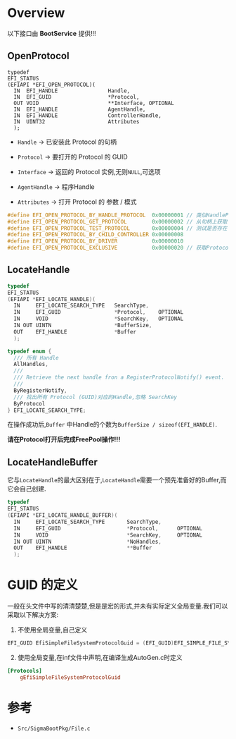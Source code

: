 # Overview

以下接口由 **BootService** 提供!!!

## OpenProtocol

```
typedef
EFI_STATUS
(EFIAPI *EFI_OPEN_PROTOCOL)(
  IN  EFI_HANDLE                Handle,
  IN  EFI_GUID                  *Protocol,
  OUT VOID                      **Interface, OPTIONAL
  IN  EFI_HANDLE                AgentHandle,
  IN  EFI_HANDLE                ControllerHandle,
  IN  UINT32                    Attributes
  );
```

- `Handle` -> 已安装此 Protocol 的句柄
- `Protocol` -> 要打开的 Protocol 的 GUID
- `Interface` -> 返回的 Protocol 实例,无则`NULL`,可选项
- `AgentHandle` -> 程序Handle

- `Attributes` -> 打开 Protocol 的 参数 / 模式

```c++
#define EFI_OPEN_PROTOCOL_BY_HANDLE_PROTOCOL  0x00000001 // 类似HandleProtocol()
#define EFI_OPEN_PROTOCOL_GET_PROTOCOL        0x00000002 // 从句柄上获取
#define EFI_OPEN_PROTOCOL_TEST_PROTOCOL       0x00000004 // 测试是否存在
#define EFI_OPEN_PROTOCOL_BY_CHILD_CONTROLLER 0x00000008
#define EFI_OPEN_PROTOCOL_BY_DRIVER           0x00000010
#define EFI_OPEN_PROTOCOL_EXCLUSIVE           0x00000020 // 获取Protocol独占权
```

## LocateHandle

```c++
typedef
EFI_STATUS
(EFIAPI *EFI_LOCATE_HANDLE)(
  IN     EFI_LOCATE_SEARCH_TYPE   SearchType,
  IN     EFI_GUID                 *Protocol,    OPTIONAL
  IN     VOID                     *SearchKey,   OPTIONAL
  IN OUT UINTN                    *BufferSize,
  OUT    EFI_HANDLE               *Buffer
  );
```

```c++
typedef enum {
  /// 所有 Handle
  AllHandles,
  ///
  /// Retrieve the next handle fron a RegisterProtocolNotify() event.
  ///
  ByRegisterNotify,
  /// 找出所有 Protocol (GUID)对应的Handle,忽略 SearchKey
  ByProtocol
} EFI_LOCATE_SEARCH_TYPE;
```

在操作成功后,`Buffer` 中Handle的个数为`BufferSize / sizeof(EFI_HANDLE)`.

**请在Protocol打开后完成FreePool操作!!!**

## LocateHandleBuffer

它与`LocateHandle`的最大区别在于,`LocateHandle`需要一个预先准备好的Buffer,而它会自己创建.

```c++
typedef
EFI_STATUS
(EFIAPI *EFI_LOCATE_HANDLE_BUFFER)(
  IN     EFI_LOCATE_SEARCH_TYPE       SearchType,
  IN     EFI_GUID                     *Protocol,      OPTIONAL
  IN     VOID                         *SearchKey,     OPTIONAL
  IN OUT UINTN                        *NoHandles,
  OUT    EFI_HANDLE                   **Buffer
  );
```

# GUID 的定义

一般在头文件中写的清清楚楚,但是是宏的形式,并未有实际定义全局变量.我们可以采取以下解决方案:

1. 不使用全局变量,自己定义

```c++
EFI_GUID EfiSimpleFileSystemProtocolGuid = (EFI_GUID)EFI_SIMPLE_FILE_SYSTEM_PROTOCOL_GUID;
```

2. 使用全局变量,在inf文件中声明,在编译生成AutoGen.c时定义

```cfg
[Protocols]
    gEfiSimpleFileSystemProtocolGuid
```

# 参考

- `Src/SigmaBootPkg/File.c`
